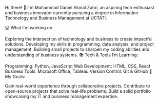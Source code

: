 Hi there! 👋
I'm Muhammad Daniel Akmal Zahri, an aspiring tech enthusiast and business innovator currently pursuing a degree in Information Technology and Business Management at UCTATI.

💻 What I'm working on:

Exploring the intersection of technology and business to create impactful solutions.
Developing my skills in programming, data analysis, and project management.
Building small projects to sharpen my coding abilities and understanding of business systems.
📚 Tech & Tools I’m Learning:

Programming: Python, JavaScript
Web Development: HTML, CSS, React
Business Tools: Microsoft Office, Tableau
Version Control: Git & GitHub
🚀 My Goals:

Gain real-world experience through collaborative projects.
Contribute to open-source projects that solve real-life problems.
Build a solid portfolio showcasing my IT and business management expertise.
